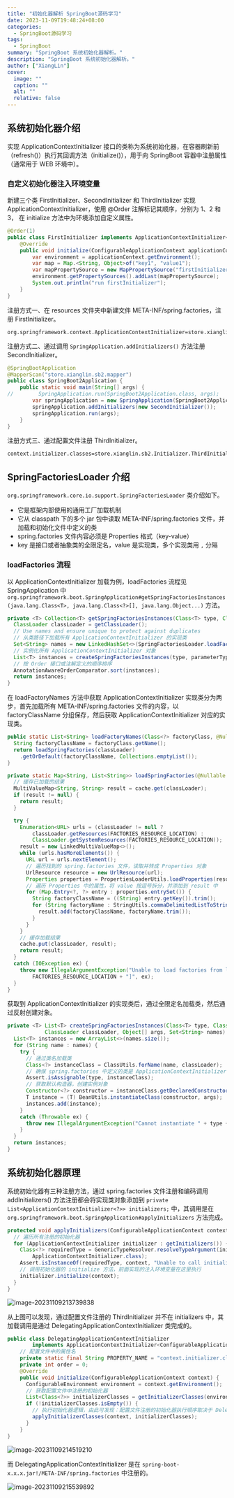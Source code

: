 ```yaml
---
title: "初始化器解析 SpringBoot源码学习"
date: 2023-11-09T19:48:24+08:00
categories:
  - SpringBoot源码学习
tags:
  - SpringBoot
summary: "SpringBoot 系统初始化器解析。"
description: "SpringBoot 系统初始化器解析。"
author: ["XiangLin"]
cover:
  image: ""
  caption: ""
  alt: ""
  relative: false
---
```


## 系统初始化器介绍

实现 ApplicationContextInitializer 接口的类称为系统初始化器，在容器刷新前（refresh()）执行其回调方法（initialize()），用于向 SpringBoot 容器中注册属性（通常用于 WEB 环境中）。

### 自定义初始化器注入环境变量

新建三个类 FirstInitializer、SecondInitializer 和 ThirdInitializer 实现 ApplicationContextInitializer，使用 @Order 注解标记其顺序，分别为 1、2 和 3， 在 initialize 方法中为环境添加自定义属性。

```java
@Order(1)
public class FirstInitializer implements ApplicationContextInitializer<ConfigurableApplicationContext> {
    @Override
    public void initialize(ConfigurableApplicationContext applicationContext) {
        var environment = applicationContext.getEnvironment();
        var map = Map.<String, Object>of("key1", "value1");
        var mapPropertySource = new MapPropertySource("firstInitializer", map);
        environment.getPropertySources().addLast(mapPropertySource);
        System.out.println("run firstInitializer");
    }
}
```

注册方式一、在 resources 文件夹中新建文件 META-INF/spring.factories，注册 FirstInitializer。

```properties
org.springframework.context.ApplicationContextInitializer=store.xianglin.sb2.Initializer.FirstInitializer
```

注册方式二、通过调用 `SpringApplication.addInitializers()` 方法注册 SecondInitializer。

```java
@SpringBootApplication
@MapperScan("store.xianglin.sb2.mapper")
public class SpringBoot2Application {
    public static void main(String[] args) {
//        SpringApplication.run(SpringBoot2Application.class, args);
        var springApplication = new SpringApplication(SpringBoot2Application.class);
        springApplication.addInitializers(new SecondInitializer());
        springApplication.run(args);
    }
}
```

注册方式三、通过配置文件注册 ThirdInitializer。

```properties
context.initializer.classes=store.xianglin.sb2.Initializer.ThirdInitializer
```

## SpringFactoriesLoader 介绍

`org.springframework.core.io.support.SpringFactoriesLoader` 类介绍如下。

* 它是框架内部使用的通用工厂加载机制
* 它从 classpath 下的多个 jar 包中读取 META-INF/spring.factories 文件，并加载和初始化文件中定义的类
* spring.factories 文件内容必须是 Properties 格式（key-value）
* key 是接口或者抽象类的全限定名，value 是实现类，多个实现类用 `,` 分隔

### loadFactories 流程

以 ApplicationContextInitializer 加载为例，loadFactories 流程见 SpringApplication 中 `org.springframework.boot.SpringApplication#getSpringFactoriesInstances(java.lang.Class<T>, java.lang.Class<?>[], java.lang.Object...)` 方法。

```java
private <T> Collection<T> getSpringFactoriesInstances(Class<T> type, Class<?>[] parameterTypes, Object... args) {
  ClassLoader classLoader = getClassLoader();
  // Use names and ensure unique to protect against duplicates
  // 从类路径下加载所有 ApplicationContextInitializer 的实现类
  Set<String> names = new LinkedHashSet<>(SpringFactoriesLoader.loadFactoryNames(type, classLoader));
  // 实例化所有 ApplicationContextInitializer 对象
  List<T> instances = createSpringFactoriesInstances(type, parameterTypes, classLoader, args, names);
  // 按 Order 接口或注解定义的顺序排序
  AnnotationAwareOrderComparator.sort(instances);
  return instances;
}
```

在 loadFactoryNames 方法中获取 ApplicationContextInitializer 实现类分为两步，首先加载所有 META-INF/spring.factories 文件的内容，以 factoryClassName 分组保存，然后获取 ApplicationContextInitializer 对应的实现类。

```java
public static List<String> loadFactoryNames(Class<?> factoryClass, @Nullable ClassLoader classLoader) {
  String factoryClassName = factoryClass.getName();
  return loadSpringFactories(classLoader)
    .getOrDefault(factoryClassName, Collections.emptyList());
}
```

```java
private static Map<String, List<String>> loadSpringFactories(@Nullable ClassLoader classLoader) {
  // 缓存已加载的结果
  MultiValueMap<String, String> result = cache.get(classLoader);
  if (result != null) {
    return result;
  }

  try {
    Enumeration<URL> urls = (classLoader != null ?
        classLoader.getResources(FACTORIES_RESOURCE_LOCATION) :
        ClassLoader.getSystemResources(FACTORIES_RESOURCE_LOCATION));
    result = new LinkedMultiValueMap<>();
    while (urls.hasMoreElements()) {
      URL url = urls.nextElement();
      // 遍历找到的 spring.factories 文件，读取并转成 Properties 对象
      UrlResource resource = new UrlResource(url);
      Properties properties = PropertiesLoaderUtils.loadProperties(resource);
      // 遍历 Properties 中的属性，将 value 按逗号拆分，并添加到 result 中
      for (Map.Entry<?, ?> entry : properties.entrySet()) {
        String factoryClassName = ((String) entry.getKey()).trim();
        for (String factoryName : StringUtils.commaDelimitedListToStringArray((String) entry.getValue())) {
          result.add(factoryClassName, factoryName.trim());
        }
      }
    }
    // 缓存加载结果
    cache.put(classLoader, result);
    return result;
  }
  catch (IOException ex) {
    throw new IllegalArgumentException("Unable to load factories from location [" +
        FACTORIES_RESOURCE_LOCATION + "]", ex);
  }
}
```

获取到 ApplicationContextInitializer 的实现类后，通过全限定名加载类，然后通过反射创建对象。

```java
private <T> List<T> createSpringFactoriesInstances(Class<T> type, Class<?>[] parameterTypes,
			ClassLoader classLoader, Object[] args, Set<String> names) {
  List<T> instances = new ArrayList<>(names.size());
  for (String name : names) {
    try {
      // 通过类名加载类
      Class<?> instanceClass = ClassUtils.forName(name, classLoader);
      // 确保 spring.factories 中定义的类是 ApplicationContextInitializer 的实现类
      Assert.isAssignable(type, instanceClass);
      // 获取默认构造器，创建实例对象
      Constructor<?> constructor = instanceClass.getDeclaredConstructor(parameterTypes);
      T instance = (T) BeanUtils.instantiateClass(constructor, args);
      instances.add(instance);
    }
    catch (Throwable ex) {
      throw new IllegalArgumentException("Cannot instantiate " + type + " : " + name, ex);
    }
  }
  return instances;
}
```

## 系统初始化器原理

系统初始化器有三种注册方法，通过 spring.factories 文件注册和编码调用 addInitializers() 方法注册都会将实现类对象添加到 `private List<ApplicationContextInitializer<?>> initializers;` 中，其调用是在 `org.springframework.boot.SpringApplication#applyInitializers` 方法完成。

```java
protected void applyInitializers(ConfigurableApplicationContext context) {
  // 遍历所有注册的初始化器
  for (ApplicationContextInitializer initializer : getInitializers()) {
    Class<?> requiredType = GenericTypeResolver.resolveTypeArgument(initializer.getClass(),
        ApplicationContextInitializer.class);
    Assert.isInstanceOf(requiredType, context, "Unable to call initializer.");
    // 调用初始化器的 initialize 方法，前面实现的注入环境变量在这里执行
    initializer.initialize(context);
  }
}
```

![image-20231109213739838](https://cdn.jsdelivr.net/gh/xianglin2020/gallery@master/2023/11/1699537060.png)

从上图可以发现，通过配置文件注册的 ThirdInitializer 并不在 initializers 中，其加载调用是通过 DelegatingApplicationContextInitializer 类完成的。

```java
public class DelegatingApplicationContextInitializer
		implements ApplicationContextInitializer<ConfigurableApplicationContext>, Ordered {
    // 配置文件中的属性名
    private static final String PROPERTY_NAME = "context.initializer.classes";
    private int order = 0;
    @Override
    public void initialize(ConfigurableApplicationContext context) {
      ConfigurableEnvironment environment = context.getEnvironment();
      // 获取配置文件中注册的初始化器
      List<Class<?>> initializerClasses = getInitializerClasses(environment);
      if (!initializerClasses.isEmpty()) {
        // 执行初始化器逻辑，由此可发现：配置文件注册的初始化器执行顺序取决于 DelegatingApplicationContextInitializer 的顺序
        applyInitializerClasses(context, initializerClasses);
      }
    }
}
```

![image-20231109214519210](https://cdn.jsdelivr.net/gh/xianglin2020/gallery@master/2023/11/1699537519.png)

而 DelegatingApplicationContextInitializer 是在 `spring-boot-x.x.x.jar!/META-INF/spring.factories` 中注册的。

![image-20231109215539892](https://cdn.jsdelivr.net/gh/xianglin2020/gallery@master/2023/11/1699538140.png)
